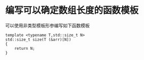 # 编写可以确定数组长度的函数模板

可以使用非类型模板形参编写如下函数模板

```
template <typename T,std::size_t N>
std::size_t size(T (&arr)[N])
{
    return N;
}
```